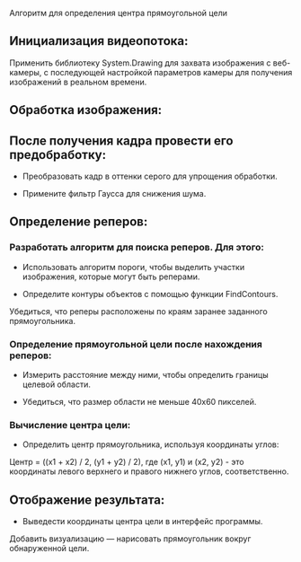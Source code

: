 ﻿Алгоритм для определения центра прямоугольной цели


## Инициализация видеопотока:

Применить библиотеку System.Drawing для захвата изображения с веб-камеры, с последующей настройкой параметров камеры для получения изображений в реальном времени.

## Обработка изображения:

## После получения кадра провести его предобработку:

- Преобразовать кадр в оттенки серого для упрощения обработки.

- Примените фильтр Гаусса для снижения шума.

## Определение реперов:

### Разработать алгоритм для поиска реперов. Для этого:

- Использовать алгоритм пороги, чтобы выделить участки изображения, которые могут быть реперами.

- Определите контуры объектов с помощью функции FindContours.

Убедиться, что реперы расположены по краям заранее заданного прямоугольника.

### Определение прямоугольной цели после нахождения реперов:

- Измерить расстояние между ними, чтобы определить границы целевой области.

- Убедиться, что размер области не меньше 40x60 пикселей.

### Вычисление центра цели:

- Определить центр прямоугольника, используя координаты углов:

Центр = ((x1 + x2) / 2, (y1 + y2) / 2), где (x1, y1) и (x2, y2) - это координаты левого верхнего и правого нижнего углов, соответственно.

## Отображение результата:

- Выведести координаты центра цели в интерфейс программы.

Добавить визуализацию — нарисовать прямоугольник вокруг обнаруженной цели.